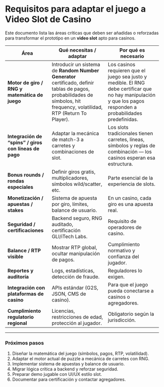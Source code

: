 # Requisitos para adaptar el juego a Video Slot de Casino

Este documento lista las áreas críticas que deben ser añadidas o reforzadas para transformar el prototipo en un **video slot** apto para casinos.

| Área | Qué necesitas / adaptar | Por qué es necesario |
| --- | --- | --- |
| **Motor de giro / RNG y matemática de juego** | Introducir un sistema de **Random Number Generator** certificado, definir tablas de pagos, probabilidades de símbolos, hit frequency, volatilidad, RTP (Return To Player). | Los casinos requieren que el juego sea justo y medible. El RNG debe certificar que no hay manipulación y que los pagos responden a probabilidades predefinidas. |
| **Integración de “spins” / giros con líneas de pago** | Adaptar la mecánica de match-3 a carretes y combinaciones de slot. | Los slots tradicionales tienen carretes, líneas, símbolos y reglas de combinación — los casinos esperan esa estructura. |
| **Bonus rounds / rondas especiales** | Definir giros gratis, multiplicadores, símbolos wild/scatter, etc. | Parte esencial de la experiencia de slots. |
| **Monetización / apuestas / stakes** | Sistema de apuesta por giro, límites, balance de usuario. | En un casino, cada giro es una apuesta real. |
| **Seguridad / certificaciones** | Backend seguro, RNG auditado, certificación GLI/iTech Labs. | Requisito de operadores de casino. |
| **Balance / RTP visible** | Mostrar RTP global, ocultar manipulación de pagos. | Cumplimiento normativo y confianza del jugador. |
| **Reportes y auditoría** | Logs, estadísticas, detección de fraude. | Reguladores lo exigen. |
| **Integración con plataformas de casino** | APIs estándar (G2S, JSON, CMS de casino). | Para que el juego pueda conectarse a casinos o agregadores. |
| **Cumplimiento regulatorio regional** | Licencias, restricciones de edad, protección al jugador. | Obligatorio según la jurisdicción. |

---

### Próximos pasos

1. Diseñar la matemática del juego (símbolos, pagos, RTP, volatilidad).  
2. Adaptar el motor actual de puzzle a mecánica de carretes con RNG.  
3. Implementar sistema de apuestas y balance de usuario.  
4. Migrar lógica crítica a backend y reforzar seguridad.  
5. Preparar demo jugable con UI/UX estilo slot.  
6. Documentar para certificación y contactar agregadores.  
